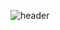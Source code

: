 ![header](https://capsule-render.vercel.app/api?type=waving&color=gradient&height=120&animation=fadeIn&section=footer&fontAlign=70)
